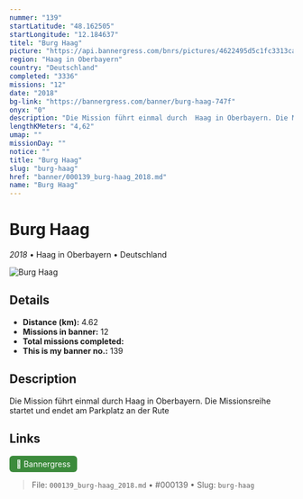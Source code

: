 ```yaml
---
nummer: "139"
startLatitude: "48.162505"
startLongitude: "12.184637"
titel: "Burg Haag"
picture: "https://api.bannergress.com/bnrs/pictures/4622495d5c1fc3313ca260419415bd18"
region: "Haag in Oberbayern"
country: "Deutschland"
completed: "3336"
missions: "12"
date: "2018"
bg-link: "https://bannergress.com/banner/burg-haag-747f"
onyx: "0"
description: "Die Mission führt einmal durch  Haag in Oberbayern. Die Missionsreihe startet und endet am Parkplatz an der Rute"
lengthKMeters: "4,62"
umap: ""
missionDay: ""
notice: ""
title: "Burg Haag"
slug: "burg-haag"
href: "banner/000139_burg-haag_2018.md"
name: "Burg Haag"
---
```

# Burg Haag

*2018* • Haag in Oberbayern • Deutschland

![Burg Haag](https://api.bannergress.com/bnrs/pictures/4622495d5c1fc3313ca260419415bd18)



## Details
- **Distance (km):** 4.62
- **Missions in banner:** 12
- **Total missions completed:** 
- **This is my banner no.:** 139



## Description
Die Mission führt einmal durch  Haag in Oberbayern. Die Missionsreihe startet und endet am Parkplatz an der Rute



## Links
<a href="https://bannergress.com/banner/burg-haag-747f" target="_blank" style="display:inline-block;margin-right:8px;padding:6px 12px;background:#3c8b3c;color:#fff;text-decoration:none;border-radius:6px;">🔗 Bannergress</a>



> File: `000139_burg-haag_2018.md` • #000139 • Slug: `burg-haag`
